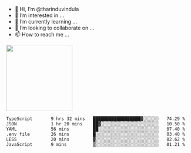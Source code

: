 - 👋 Hi, I’m @tharinduvindula
- 👀 I’m interested in ...
- 🌱 I’m currently learning ...
- 💞️ I’m looking to collaborate on ...
- 📫 How to reach me ...

<!---
tharinduvindula/tharinduvindula is a ✨ special ✨ repository because its `README.md` (this file) appears on your GitHub profile.
You can click the Preview link to take a look at your changes.
--->

<img height="180em" src="https://github-readme-stats.vercel.app/api?username=tharinduvindula&show_icons=true&hide_border=false&&count_private=true&include_all_commits=true" />


<!--START_SECTION:waka-->

```text
TypeScript       9 hrs 32 mins   ██████████████████▓░░░░░░   74.29 %
JSON             1 hr 20 mins    ██▓░░░░░░░░░░░░░░░░░░░░░░   10.50 %
YAML             56 mins         ██░░░░░░░░░░░░░░░░░░░░░░░   07.40 %
.env file        26 mins         █░░░░░░░░░░░░░░░░░░░░░░░░   03.40 %
LESS             20 mins         ▓░░░░░░░░░░░░░░░░░░░░░░░░   02.62 %
JavaScript       9 mins          ▒░░░░░░░░░░░░░░░░░░░░░░░░   01.21 %
```

<!--END_SECTION:waka-->
